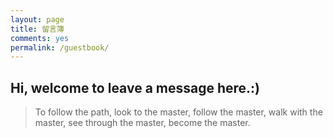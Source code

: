 ```yaml
---
layout: page
title: 留言簿
comments: yes
permalink: /guestbook/
---
```

## Hi, welcome to leave a message here.:)

> To follow the path, look to the master, follow the master, walk with the master, see through the master, become the master.

